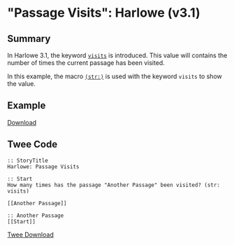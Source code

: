 # "Passage Visits": Harlowe (v3.1)

## Summary

In Harlowe 3.1, the keyword [`visits`](https://twine2.neocities.org/#keyword_visits) is introduced. This value will contains the number of times the current passage has been visited.

In this example, the macro [`(str:)`](https://twine2.neocities.org/#macro_str) is used with the keyword `visits` to show the value.

## Example

[Download](harlowe_passagevisits_example.html)

## Twee Code

```twee
:: StoryTitle
Harlowe: Passage Visits

:: Start
How many times has the passage "Another Passage" been visited? (str: visits)

[[Another Passage]]

:: Another Passage
[[Start]]

```

[Twee Download](harlowe_passagevisits_twee.txt)
